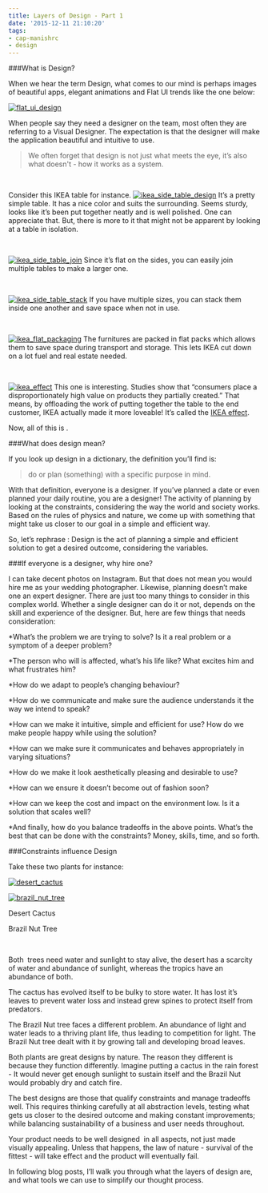 ```yaml
---
title: Layers of Design - Part 1
date: '2015-12-11 21:10:20'
tags:
- cap-manishrc
- design
---
```


###What is Design?


When we hear the term Design, what comes to our mind is perhaps images of beautiful apps, elegant animations and Flat UI trends like the one below:


[![flat_ui_design](http://www.multunus.com/wp-content/uploads/2015/12/flat_ui_design.png)](http://www.multunus.com/wp-content/uploads/2015/12/flat_ui_design.png)

When people say they need a designer on the team, most often they are referring to a Visual Designer. The expectation is that the designer will make the application beautiful and intuitive to use.


>We often forget that design is not just what meets the eye, it’s also what doesn't - how it works as a system.


 

Consider this IKEA table for instance.
[![ikea_side_table_design](http://www.multunus.com/wp-content/uploads/2015/12/ikea_side_table_design-1024x768.jpg)](http://www.multunus.com/wp-content/uploads/2015/12/ikea_side_table_design.jpg)
It’s a pretty simple table. It has a nice color and suits the surrounding. Seems sturdy, looks like it’s been put together neatly and is well polished. One can appreciate that. But, there is more to it that might not be apparent by looking at a table in isolation.

 


[![ikea_side_table_join](http://www.multunus.com/wp-content/uploads/2015/12/ikea_side_table_join.jpg)](http://www.multunus.com/wp-content/uploads/2015/12/ikea_side_table_join.jpg)
Since it’s flat on the sides, you can easily join multiple tables to make a larger one.

 


[![ikea_side_table_stack](http://www.multunus.com/wp-content/uploads/2015/12/ikea_side_table_stack.jpg)](http://www.multunus.com/wp-content/uploads/2015/12/ikea_side_table_stack.jpg)
If you have multiple sizes, you can stack them inside one another and save space when not in use.

 


[![ikea_flat_packaging](http://www.multunus.com/wp-content/uploads/2015/12/ikea_flat_packaging.jpg)](http://www.multunus.com/wp-content/uploads/2015/12/ikea_flat_packaging.jpg)
The furnitures are packed in flat packs which allows them to save space during transport and storage. This lets IKEA cut down on a lot fuel and real estate needed.

 


[![ikea_effect](http://www.multunus.com/wp-content/uploads/2015/12/ikea_effect.jpg)](http://www.multunus.com/wp-content/uploads/2015/12/ikea_effect.jpg)
This one is interesting. Studies show that “consumers place a disproportionately high value on products they partially created.” That means, by offloading the work of putting together the table to the end customer, IKEA actually made it more loveable! It’s called the 
[IKEA effect](https://en.wikipedia.org/wiki/IKEA_effect).

Now, all of this is 
.


###What does design 
 mean?


If you look up design in a dictionary, the definition you’ll find is:


>do or plan (something) with a specific purpose in mind.


With that definition, everyone is a designer. If you’ve planned a date or even planned your daily routine, you are a designer! The activity of planning by looking at the constraints, considering the way the world and society works. Based on the rules of physics and nature, we come up with something that might take us closer to our goal in a simple and efficient way.


So, let’s rephrase :
Design is the act of planning a simple and efficient solution to get a desired outcome, considering the variables.


###If everyone is a designer, why hire one?


I can take decent photos on Instagram. But that does not mean you would hire me as your wedding photographer. Likewise, planning doesn’t make one an expert designer. There are just too many things to consider in this complex world. Whether a single designer can do it or not, depends on the skill and experience of the designer. But, here are few things that needs consideration:


*What’s the problem we are trying to solve? Is it a real problem or a symptom of a deeper problem?

    
*The person who will is affected, what’s his life like? What excites him and what frustrates him?

    
*How do we adapt to people’s changing behaviour?

    
*How do we communicate and make sure the audience understands it the way we intend to speak?

    
*How can we make it intuitive, simple and efficient for use? How do we make people happy while using the solution?

    
*How can we make sure it communicates and behaves appropriately in varying situations?

    
*How do we make it look aesthetically pleasing and desirable to use?

    
*How can we ensure it doesn’t become out of fashion soon?

    
*How can we keep the cost and impact on the environment low. Is it a solution that scales well?

    
*And finally, how do you balance tradeoffs in the above points. What’s the best that can be done with the constraints? Money, skills, time, and so forth.


###Constraints influence Design


Take these two plants for instance:


[![desert_cactus](http://www.multunus.com/wp-content/uploads/2015/12/desert_cactus1-225x300.jpg)](http://www.multunus.com/wp-content/uploads/2015/12/desert_cactus1.jpg)

[![brazil_nut_tree](http://www.multunus.com/wp-content/uploads/2015/12/brazil_nut_tree-225x300.jpg)](http://www.multunus.com/wp-content/uploads/2015/12/brazil_nut_tree.jpg)

Desert Cactus

Brazil Nut Tree

 

Both  trees need water and sunlight to stay alive, the desert has a scarcity of water and abundance of sunlight, whereas the tropics have an abundance of both.

The cactus has evolved itself to be bulky to store water. It has lost it’s leaves to prevent water loss and instead grew spines to protect itself from predators.

The Brazil Nut tree faces a different problem. An abundance of light and water leads to a thriving plant life, thus leading to competition for light. The Brazil Nut tree dealt with it by growing tall and developing broad leaves.

Both plants are great designs by nature. The reason they 
 different is because they function differently. Imagine putting a cactus in the rain forest - It would never get enough sunlight to sustain itself and the Brazil Nut would probably dry and catch fire.

The best designs are those that qualify constraints and manage tradeoffs well. This requires thinking carefully at all abstraction levels, testing what gets us closer to the desired outcome and making constant improvements; while balancing sustainability of a business and user needs throughout.


Your product needs to be well designed  in all aspects, not just made visually appealing. Unless that happens, the law of nature - survival of the fittest - will take effect and the product will eventually fail.

In following blog posts, I’ll walk you through what the layers of design are, and what tools we can use to simplify our thought process.
